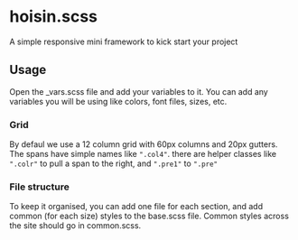 hoisin.scss
===========

A simple responsive mini framework to kick start your project

## Usage
Open the _vars.scss file and add your variables to it. You can add any variables you will be using like colors, font files, sizes, etc.

### Grid
By defaul we use a 12 column grid with 60px columns and 20px gutters. The spans have simple names like `".col4"`. there are helper classes like `".colr"` to pull a span to the right, and `".pre1"` to `".pre"`

### File structure

To keep it organised, you can add one file for each section, and add common (for each size) styles to the base.scss file. Common styles across the site should go in common.scss.